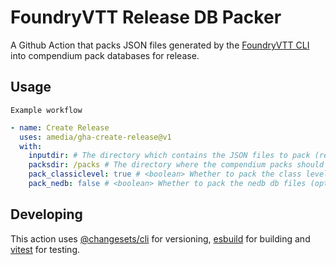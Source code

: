 # FoundryVTT Release DB Packer

A Github Action that packs JSON files generated by the [FoundryVTT CLI](https://github.com/foundryvtt/foundryvtt-cli) into compendium pack databases for release.

## Usage

`Example workflow`

```yaml
- name: Create Release
  uses: amedia/gha-create-release@v1
  with:
    inputdir: # The directory which contains the JSON files to pack (required)
    packsdir: /packs # The directory where the compendium packs should exist (optional)
    pack_classiclevel: true # <boolean> Whether to pack the class level db files (optional)
    pack_nedb: false # <boolean> Whether to pack the nedb db files (optional)
```

## Developing

This action uses [@changesets/cli](https://github.com/changesets/changesets/blob/main/docs/intro-to-using-changesets.md) for versioning, [esbuild](https://esbuild.github.io/) for building and [vitest](https://vitest.dev) for testing.
